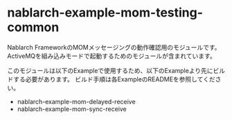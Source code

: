 nablarch-example-mom-testing-common
====================================
Nablarch FrameworkのMOMメッセージングの動作確認用のモジュールです。
ActiveMQを組み込みモードで起動するためのモジュールが含まれています。

このモジュールは以下のExampleで使用するため、以下のExampleより先にビルドする必要があります。
ビルド手順は各ExampleのREADMEを参照してください。

* nablarch-example-mom-delayed-receive
* nablarch-example-mom-sync-receive